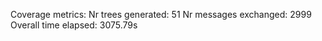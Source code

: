 Coverage metrics:
Nr trees generated: 51
Nr messages exchanged: 2999
Overall time elapsed: 3075.79s
